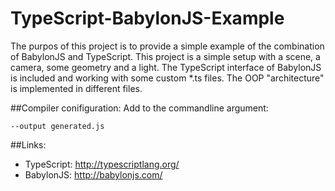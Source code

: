 # TypeScript-BabylonJS-Example
The purpos of this project is to provide a simple example of the combination of BabylonJS and TypeScript. This project is a simple setup with a scene, a camera, some geometry and a light. The TypeScript interface of BabylonJS is included and working with some custom *.ts files. The OOP "architecture" is implemented in different files.

##Compiler conifiguration:
Add to the commandline argument:
```
--output generated.js
```

##Links:
- TypeScript: http://typescriptlang.org/
- BabylonJS: http://babylonjs.com/
